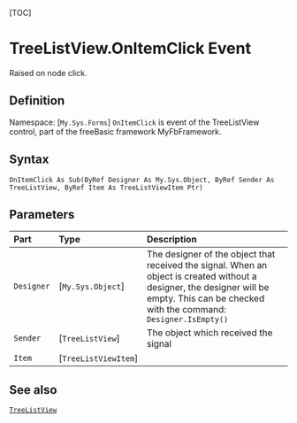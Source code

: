 [TOC]
# TreeListView.OnItemClick Event
Raised on node click.
## Definition
Namespace: [`My.Sys.Forms`]
`OnItemClick` is event of the TreeListView control, part of the freeBasic framework MyFbFramework.
## Syntax
```freeBasic
OnItemClick As Sub(ByRef Designer As My.Sys.Object, ByRef Sender As TreeListView, ByRef Item As TreeListViewItem Ptr)
```

## Parameters

|Part|Type|Description|
| :------------ | :------------ | :------------ |
|`Designer`|[`My.Sys.Object`]|The designer of the object that received the signal. When an object is created without a designer, the designer will be empty. This can be checked with the command: `Designer.IsEmpty()`|
|`Sender`|[`TreeListView`]|The object which received the signal|
|`Item`|[`TreeListViewItem`]||

## See also
[`TreeListView`](TreeListView.md)
